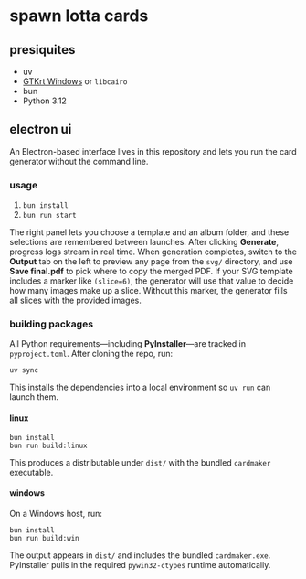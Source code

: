 # spawn lotta cards

## presiquites

- uv
- [GTKrt Windows](https://github.com/tschoonj/GTK-for-Windows-Runtime-Environment-Installer/releases) or `libcairo`
- bun
- Python 3.12

## electron ui
An Electron-based interface lives in this repository and lets you run the card generator without the command line.

### usage
1. `bun install`
2. `bun run start`

The right panel lets you choose a template and an album folder, and these selections are remembered between launches. After clicking **Generate**, progress logs stream in real time. When generation completes, switch to the **Output** tab on the left to preview any page from the `svg/` directory, and use **Save final.pdf** to pick where to copy the merged PDF. If your SVG template includes a marker like `(slice=6)`, the generator will use that value to decide how many images make up a slice. Without this marker, the generator fills all slices with the provided images.

### building packages
All Python requirements—including **PyInstaller**—are tracked in `pyproject.toml`. After cloning the repo, run:

```
uv sync
```

This installs the dependencies into a local environment so `uv run` can launch them.

#### linux

```
bun install
bun run build:linux
```

This produces a distributable under `dist/` with the bundled `cardmaker` executable.

#### windows
On a Windows host, run:

```
bun install
bun run build:win
```

The output appears in `dist/` and includes the bundled `cardmaker.exe`. PyInstaller pulls in the required `pywin32-ctypes` runtime automatically.
